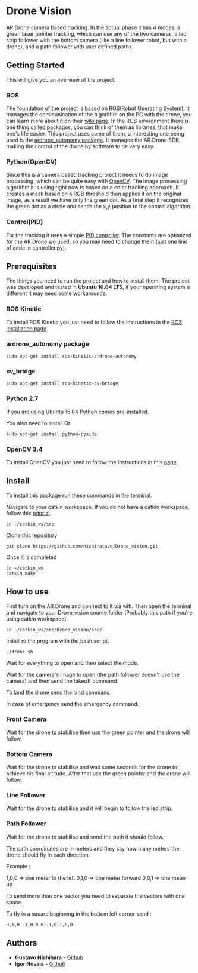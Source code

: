 # Drone Vision

AR.Drone camera based tracking. In the actual phase it has 4 modes, a green laser pointer tracking, which can use any of the two cameras, a led strip follower with the bottom camera (like a line follower robot, but with a drone), and a path follower with user defined paths.

## Getting Started

This will give you an overview of the project.

### ROS
The foundation of the project is based on [ROS(Robot Operating System)](http://www.ros.org/). It manages the communication of the algorithm on the PC with the drone, you can learn more about it on their [wiki page](http://wiki.ros.org/).
In the ROS environment there is one thing called packages, you can think of them as libraries, that make one's life easier. This project uses some of them, a interesting one being used is the [ardrone_autonomy package](https://github.com/AutonomyLab/ardrone_autonomy). It manages the AR.Drone SDK, making the control of the drone by software to be very easy.

### Python(OpenCV)
Since this is a camera based tracking project it needs to do image processing, which can be quite easy with [OpenCV](https://opencv.org/). The image processing algorithm it is using right now is based on a color tracking approach. It creates a mask based on a RGB threshold then applies it on the original image, as a result we have only the green dot. As a final step it recognizes the green dot as a circle and sends the x,y position to the control algorithm.

### Control(PID)
For the tracking it uses a simple [PID controller](https://en.wikipedia.org/wiki/PID_controller). The constants are optimized for the AR.Drone we used, so you may need to change them (just one line of code in controller.py).


## Prerequisites

The things you need to run the project and how to install them. The project was developed and tested in **Ubuntu 16.04 LTS**, if your operating system is different it may need some workarounds.

### ROS Kinetic
To install ROS Kinetic you just need to follow the instructions in the [ROS installation page](http://wiki.ros.org/kinetic/Installation/Ubuntu).

### ardrone_autonomy package
```
sudo apt-get install ros-kinetic-ardrone-autonomy
```

### cv_bridge
```
sudo apt-get install ros-kinetic-cv-bridge
```

### Python 2.7
If you are using Ubuntu 16.04 Python comes pre-installed.

You also need to install Qt.
```
sudo apt-get install python-pyside
```

### OpenCV 3.4
To install OpenCV you just need to follow the instructions in this [page](https://www.pyimagesearch.com/2016/10/24/ubuntu-16-04-how-to-install-opencv/).

## Install
To install this package run these commands in the terminal.

Navigate to your catkin workspace. If you do not have a catkin workspace, follow this [tutorial](http://wiki.ros.org/catkin/Tutorials/create_a_workspace).
```
cd ~/catkin_ws/src
```

Clone this repository
```
git clone https://github.com/nishiratavo/Drone_vision.git
```

Once it is completed
```
cd ~/catkin_ws
catkin_make
```

## How to use
First turn on the AR.Drone and connect to it via wifi.
Then open the terminal and navigate to your Drove_vision source folder (Probably this path if you're using catkin workspace).
```
cd ~/catkin_ws/src/Drone_vision/src/
```
Initialize the program with the bash script.
```
./drone.sh
``` 
Wait for everything to open and then select the mode.

Wait for the camera's image to open (the path follower doesn't use the camera) and then send the takeoff command.

To land the drone send the land command.

In case of emergency send the emergency command.

### Front Camera

Wait for the drone to stabilise then use the green pointer and the drone will follow.

### Bottom Camera

Wait for the drone to stabilise and wait some seconds for the drone to achieve his final altitude. After that use the green pointer and the drone will follow.

### Line Follower

Wait for the drone to stabilise and it will begin to follow the led strip.

### Path Follower

Wait for the drone to stabilise and send the path it should follow.

The path coordinates are in meters and they say how many meters the drone should fly in each direction.

Example :

1,0,0 => one meter to the left
0,1,0 => one meter forward
0,0,1 => one meter up

To send more than one vector you need to separate the vectors with one space.

To fly in a square beginning in the bottom left corner send :
```
0,1,0 -1,0,0 0,-1,0 1,0,0
```


## Authors

* **Gustavo Nishihara** - [Github](https://github.com/nishiratavo)
* **Igor Novais**  - [Github](https://github.com/igor98)

